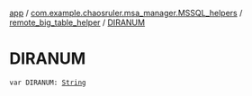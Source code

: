 [app](../../index.md) / [com.example.chaosruler.msa_manager.MSSQL_helpers](../index.md) / [remote_big_table_helper](index.md) / [DIRANUM](.)

# DIRANUM

`var DIRANUM: `[`String`](https://kotlinlang.org/api/latest/jvm/stdlib/kotlin/-string/index.html)